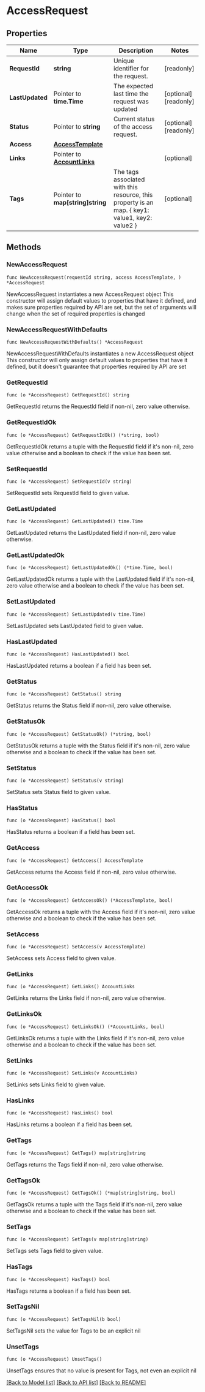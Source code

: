 # AccessRequest

## Properties

Name | Type | Description | Notes
------------ | ------------- | ------------- | -------------
**RequestId** | **string** | Unique identifier for the request. | [readonly] 
**LastUpdated** | Pointer to **time.Time** | The expected last time the request was updated | [optional] [readonly] 
**Status** | Pointer to **string** | Current status of the access request. | [optional] [readonly] 
**Access** | [**AccessTemplate**](AccessTemplate.md) |  | 
**Links** | Pointer to [**AccountLinks**](AccountLinks.md) |  | [optional] 
**Tags** | Pointer to **map[string]string** | The tags associated with this resource, this property is an map. { key1: value1, key2: value2 } | [optional] 

## Methods

### NewAccessRequest

`func NewAccessRequest(requestId string, access AccessTemplate, ) *AccessRequest`

NewAccessRequest instantiates a new AccessRequest object
This constructor will assign default values to properties that have it defined,
and makes sure properties required by API are set, but the set of arguments
will change when the set of required properties is changed

### NewAccessRequestWithDefaults

`func NewAccessRequestWithDefaults() *AccessRequest`

NewAccessRequestWithDefaults instantiates a new AccessRequest object
This constructor will only assign default values to properties that have it defined,
but it doesn't guarantee that properties required by API are set

### GetRequestId

`func (o *AccessRequest) GetRequestId() string`

GetRequestId returns the RequestId field if non-nil, zero value otherwise.

### GetRequestIdOk

`func (o *AccessRequest) GetRequestIdOk() (*string, bool)`

GetRequestIdOk returns a tuple with the RequestId field if it's non-nil, zero value otherwise
and a boolean to check if the value has been set.

### SetRequestId

`func (o *AccessRequest) SetRequestId(v string)`

SetRequestId sets RequestId field to given value.


### GetLastUpdated

`func (o *AccessRequest) GetLastUpdated() time.Time`

GetLastUpdated returns the LastUpdated field if non-nil, zero value otherwise.

### GetLastUpdatedOk

`func (o *AccessRequest) GetLastUpdatedOk() (*time.Time, bool)`

GetLastUpdatedOk returns a tuple with the LastUpdated field if it's non-nil, zero value otherwise
and a boolean to check if the value has been set.

### SetLastUpdated

`func (o *AccessRequest) SetLastUpdated(v time.Time)`

SetLastUpdated sets LastUpdated field to given value.

### HasLastUpdated

`func (o *AccessRequest) HasLastUpdated() bool`

HasLastUpdated returns a boolean if a field has been set.

### GetStatus

`func (o *AccessRequest) GetStatus() string`

GetStatus returns the Status field if non-nil, zero value otherwise.

### GetStatusOk

`func (o *AccessRequest) GetStatusOk() (*string, bool)`

GetStatusOk returns a tuple with the Status field if it's non-nil, zero value otherwise
and a boolean to check if the value has been set.

### SetStatus

`func (o *AccessRequest) SetStatus(v string)`

SetStatus sets Status field to given value.

### HasStatus

`func (o *AccessRequest) HasStatus() bool`

HasStatus returns a boolean if a field has been set.

### GetAccess

`func (o *AccessRequest) GetAccess() AccessTemplate`

GetAccess returns the Access field if non-nil, zero value otherwise.

### GetAccessOk

`func (o *AccessRequest) GetAccessOk() (*AccessTemplate, bool)`

GetAccessOk returns a tuple with the Access field if it's non-nil, zero value otherwise
and a boolean to check if the value has been set.

### SetAccess

`func (o *AccessRequest) SetAccess(v AccessTemplate)`

SetAccess sets Access field to given value.


### GetLinks

`func (o *AccessRequest) GetLinks() AccountLinks`

GetLinks returns the Links field if non-nil, zero value otherwise.

### GetLinksOk

`func (o *AccessRequest) GetLinksOk() (*AccountLinks, bool)`

GetLinksOk returns a tuple with the Links field if it's non-nil, zero value otherwise
and a boolean to check if the value has been set.

### SetLinks

`func (o *AccessRequest) SetLinks(v AccountLinks)`

SetLinks sets Links field to given value.

### HasLinks

`func (o *AccessRequest) HasLinks() bool`

HasLinks returns a boolean if a field has been set.

### GetTags

`func (o *AccessRequest) GetTags() map[string]string`

GetTags returns the Tags field if non-nil, zero value otherwise.

### GetTagsOk

`func (o *AccessRequest) GetTagsOk() (*map[string]string, bool)`

GetTagsOk returns a tuple with the Tags field if it's non-nil, zero value otherwise
and a boolean to check if the value has been set.

### SetTags

`func (o *AccessRequest) SetTags(v map[string]string)`

SetTags sets Tags field to given value.

### HasTags

`func (o *AccessRequest) HasTags() bool`

HasTags returns a boolean if a field has been set.

### SetTagsNil

`func (o *AccessRequest) SetTagsNil(b bool)`

 SetTagsNil sets the value for Tags to be an explicit nil

### UnsetTags
`func (o *AccessRequest) UnsetTags()`

UnsetTags ensures that no value is present for Tags, not even an explicit nil

[[Back to Model list]](./README.md#documentation-for-models) [[Back to API list]](./README.md#documentation-for-api-endpoints) [[Back to README]](./README.md)


